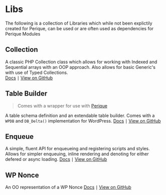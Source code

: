 # Libs

The following is a collection of Libraries which while not been explictily created for Perique, can be used or are often used as dependencies for Perique Modules

## Collection

A classic PHP Collection class which allows for working with Indexed and Sequential arrays with an OOP approach. Also allows for basic Generic's with use of Typed Collections.  
[Docs](Collection/README.md) ∣ [View on GitHub](https://github.com/Pink-Crab/Collection)

## Table Builder

> Comes with a wrapper for use with [Perique](../module/Migrations/index.md)

A table schema definition and an extendable table builder. Comes with a `WPDB` and `DB_Delta()`  implementation for WordPress. 
[Docs](Table%20Builder/README.md) ∣ [View on GitHub](https://github.com/Pink-Crab/WPDB-Table-Builder)


## Enqueue

A simple, fluent API for enqueueing and registering scripts and styles. Allows for simpler enqueuing, inline rendering and denoting for either defered or async loading.
[Docs](Enqueue.md) ∣ [View on GitHub](https://github.com/Pink-Crab/Enqueue)

## WP Nonce

An OO representation of a WP Nonce
[Docs](WP_Nonce.md) ∣ [View on GitHub](https://github.com/Pink-Crab/Nonce)